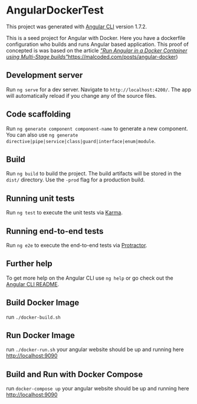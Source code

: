 # AngularDockerTest

This project was generated with [Angular CLI](https://github.com/angular/angular-cli) version 1.7.2.

This is a seed project for Angular with Docker. Here you have a dockerfile configuration who builds and runs Angular based application. This proof of concepted is was based on the article [*"Run Angular in a Docker Container using Multi-Stage builds"*]([)https://malcoded.com/posts/angular-docker)


## Development server

Run `ng serve` for a dev server. Navigate to `http://localhost:4200/`. The app will automatically reload if you change any of the source files.

## Code scaffolding

Run `ng generate component component-name` to generate a new component. You can also use `ng generate directive|pipe|service|class|guard|interface|enum|module`.

## Build

Run `ng build` to build the project. The build artifacts will be stored in the `dist/` directory. Use the `-prod` flag for a production build.

## Running unit tests

Run `ng test` to execute the unit tests via [Karma](https://karma-runner.github.io).

## Running end-to-end tests

Run `ng e2e` to execute the end-to-end tests via [Protractor](http://www.protractortest.org/).

## Further help

To get more help on the Angular CLI use `ng help` or go check out the [Angular CLI README](https://github.com/angular/angular-cli/blob/master/README.md).

## Build Docker Image

run `./docker-build.sh` 

## Run Docker Image

run `./docker-run.sh` your angular website should be up and running here [http://localhost:9090](http://localhost:9090)

## Build and Run with Docker Compose

run `docker-compose up` your angular website should be up and running here [http://localhost:9090](http://localhost:9090)
